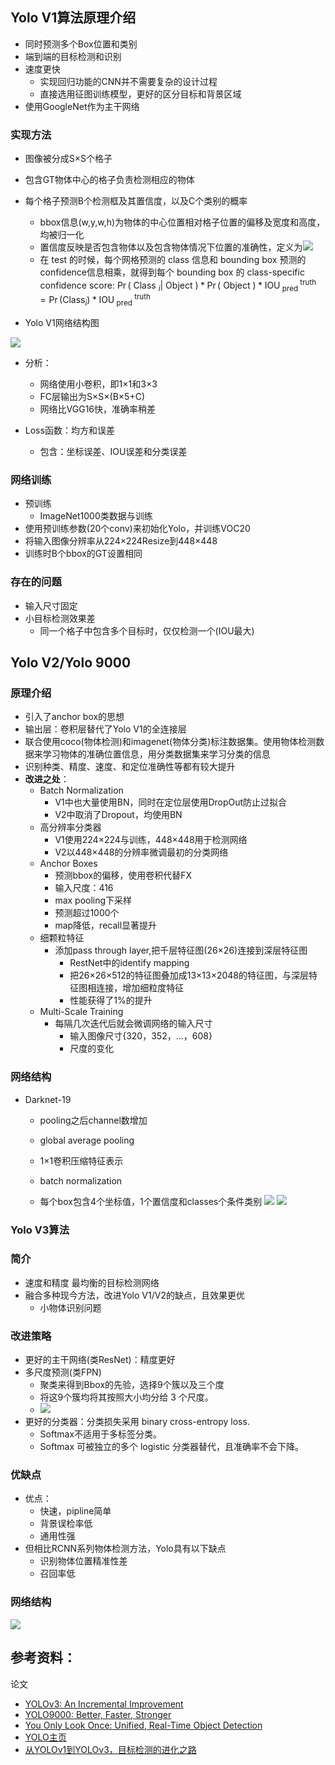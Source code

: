 ## Yolo V1算法原理介绍
- 同时预测多个Box位置和类别
- 端到端的目标检测和识别
- 速度更快
  - 实现回归功能的CNN并不需要复杂的设计过程
  - 直接选用征图训练模型，更好的区分目标和背景区域
- 使用GoogleNet作为主干网络
### 实现方法
- 图像被分成S×S个格子
- 包含GT物体中心的格子负责检测相应的物体
- 每个格子预测B个检测框及其置信度，以及C个类别的概率
  - bbox信息(w,y,w,h)为物体的中心位置相对格子位置的偏移及宽度和高度，均被归一化
  - 置信度反映是否包含物体以及包含物体情况下位置的准确性，定义为![](https://github.com/chenxyyy/Deeplearning_notes/blob/master/image/yolo/2019-03-24-10-51-43.png) 
  - 在 test 的时候，每个网格预测的 class 信息和 bounding box 预测的 confidence信息相乘，就得到每个 bounding box 的 class-specific confidence score:
  $\operatorname{Pr}\left(\text { Class }_{i} | \text { Object }\right) * \operatorname{Pr}($ Object $) * \operatorname{IOU}_{\text { pred }}^{\text { truth }}=\operatorname{Pr}\left(\mathrm{Class}_{i}\right) * \mathrm{IOU}_{\text { pred }}^{\text { truth }}$
  

- Yolo V1网络结构图

![](https://github.com/chenxyyy/Deeplearning_notes/blob/master/image/yolo/2019-03-24-10-56-21.png)

- 分析：
  - 网络使用小卷积，即1×1和3×3
  - FC层输出为S×S×(B×5+C)
  - 网络比VGG16快，准确率稍差

- Loss函数：均方和误差
  - 包含：坐标误差、IOU误差和分类误差
### 网络训练
- 预训练
  - ImageNet1000类数据与训练
- 使用预训练参数(20个conv)来初始化Yolo，并训练VOC20
-  将输入图像分辨率从224×224Resize到448×448
-  训练时B个bbox的GT设置相同

### 存在的问题
- 输入尺寸固定
- 小目标检测效果差
  - 同一个格子中包含多个目标时，仅仅检测一个(IOU最大)

## Yolo V2/Yolo 9000
### 原理介绍
- 引入了anchor box的思想
- 输出层：卷积层替代了Yolo V1的全连接层
- 联合使用coco(物体检测)和imagenet(物体分类)标注数据集。使用物体检测数据来学习物体的准确位置信息，用分类数据集来学习分类的信息
- 识别种类、精度、速度、和定位准确性等都有较大提升
- **改进之处**：
  - Batch Normalization
    - V1中也大量使用BN，同时在定位层使用DropOut防止过拟合
    - V2中取消了Dropout，均使用BN
  - 高分辨率分类器
    - V1使用224×224与训练，448×448用于检测网络
    - V2以448×448的分辨率微调最初的分类网络
  - Anchor Boxes
    - 预测bbox的偏移，使用卷积代替FX
    - 输入尺度：416
    - max pooling下采样
    - 预测超过1000个
    - map降低，recall显著提升
  - 细颗粒特征
    - 添加pass through layer,把千层特征图(26×26)连接到深层特征图
      - RestNet中的identify mapping
      - 把26×26×512的特征图叠加成13×13×2048的特征图，与深层特征图相连接，增加细粒度特征
      - 性能获得了1%的提升
  - Multi-Scale Training
    - 每隔几次迭代后就会微调网络的输入尺寸
      - 输入图像尺寸{320，352，...，608}
      - 尺度的变化

### 网络结构
- Darknet-19
  - pooling之后channel数增加
  - global average pooling
  - 1×1卷积压缩特征表示
  - batch normalization
    
  - 每个box包含4个坐标值，1个置信度和classes个条件类别 
    ![](https://github.com/chenxyyy/Deeplearning_notes/blob/master/image/yolo/2019-03-24-11-36-51.png) 
    ![](https://github.com/chenxyyy/Deeplearning_notes/blob/master/image/yolo/2019-03-24-11-40-43.png)

### Yolo V3算法
### 简介
  - 速度和精度 最均衡的目标检测网络
  - 融合多种现今方法，改进Yolo V1/V2的缺点，且效果更优
    - 小物体识别问题

### 改进策略
  - 更好的主干网络(类ResNet)：精度更好
  - 多尺度预测(类FPN)
    - 聚类来得到Bbox的先验，选择9个簇以及三个度
    - 将这9个簇均将其按照大小均分给 3 个尺度。
    - ![](https://github.com/chenxyyy/Deeplearning_notes/blob/master/image/yolo/2019-03-24-12-36-13.png)
  - 更好的分类器：分类损失采用 binary cross-entropy loss.
    - Softmax不适用于多标签分类。
    - Softmax 可被独立的多个 logistic 分类器替代，且准确率不会下降。 

### 优缺点
- 优点：
  - 快速，pipline简单
  - 背景误检率低
  - 通用性强
- 但相比RCNN系列物体检测方法，Yolo具有以下缺点
  - 识别物体位置精准性差
  - 召回率低

### 网络结构
![](https://github.com/chenxyyy/Deeplearning_notes/blob/master/image/yolo/2019-03-24-12-46-59.png)



## 参考资料：

论文
- [YOLOv3: An Incremental Improvement](https://arxiv.org/abs/1804.02767)
- [YOLO9000: Better, Faster, Stronger](https://arxiv.org/abs/1612.08242)
- [You Only Look Once: Unified, Real-Time Object Detection](https://arxiv.org/abs/1506.02640)
- [YOLO主页](https://pjreddie.com/darknet/yolo/)
- [从YOLOv1到YOLOv3，目标检测的进化之路](https://blog.csdn.net/guleileo/article/details/80581858#t1)


